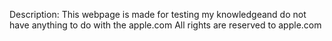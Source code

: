 Description: This webpage is made for testing my knowledgeand do not have anything to do with the apple.com
All rights are reserved to apple.com
